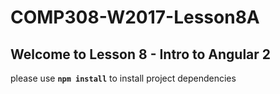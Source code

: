 # COMP308-W2017-Lesson8A

## Welcome to Lesson 8 - Intro to Angular 2

please use **`npm install`** to install project dependencies
